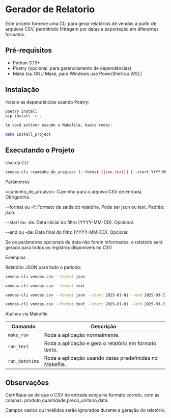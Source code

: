 
# Gerador de Relatorio

Este projeto fornece uma CLI para gerar relatórios de vendas a partir de arquivos CSV, permitindo filtragem por datas e exportação em diferentes formatos.

## Pré-requisitos

- Python 3.13+
- Poetry (opcional, para gerenciamento de dependências)
- Make (ou GNU Make, para Windows use PowerShell ou WSL)

## Instalação

Instale as dependências usando Poetry:

```bash
poetry install
pip install -e .

Se você estiver usando o Makefile, basta rodar:

make install_project
```

## Executando o Projeto

Uso da CLI
```bash
vendas-cli <caminho_do_arquivo> [--format {json,text}] [--start YYYY-MM-DD] [--end YYYY-MM-DD]
```
Parâmetros

<caminho_do_arquivo>: Caminho para o arquivo CSV de entrada. Obrigatório.

--format ou -f: Formato de saída do relatório. Pode ser json ou text. Padrão: json.

--start ou -ds: Data inicial do filtro (YYYY-MM-DD). Opcional.

--end ou -de: Data final do filtro (YYYY-MM-DD). Opcional.

Se os parâmetros opcionais de data não forem informados, o relatório será gerado para todos os registros disponíveis no CSV.


Exemplos

Relatório JSON para todo o período:

```bash
vendas-cli vendas.csv --format json
```
```bash
vendas-cli vendas.csv --format text
```
```bash
vendas-cli vendas.csv --format json --start 2025-01-01 --end 2025-03-31
```
```bash
vendas-cli vendas.csv --format text --start 2025-01-01 --end 2025-03-31
```

Atalhos via Makefile

| Comando        | Descrição                                               |
| -------------- | ------------------------------------------------------- |
| `make_run`     | Roda a aplicação normalmente.                           |
| `run_text`     | Roda a aplicação e gera o relatório em formato texto.   |
| `run_datetime` | Roda a aplicação usando datas predefinidas no Makefile. |

## Observações

Certifique-se de que o CSV de entrada esteja no formato correto, com as colunas: produto,quantidade,preco_unitario,data.

Campos vazios ou inválidos serão ignorados durante a geração do relatório.
